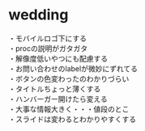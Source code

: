 # wedding
・モバイルロゴ下にする<br>
・procの説明がガタガタ<br>
・解像度低いやつにも配慮する<br>
・お問い合わせのlabelが微妙にずれてる<br>
・ボタンの色変わったのわかりづらい<br>
・タイトルちょっと薄くする<br>
・ハンバーガー開けたら変える<br>
・大事な情報大きく・・・値段のとこ<br>
・スライドは変わるとわかりやすくする
